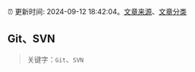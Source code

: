 :alarm_clock: 更新时间: 2024-09-12 18:42:04。[文章来源](/README.md)、[文章分类](/TAGS.md)

## Git、SVN


> 关键字：`Git`、`SVN`



